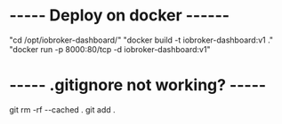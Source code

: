 # ----- Deploy on docker ------

"cd /opt/iobroker-dashboard/"
"docker build -t iobroker-dashboard:v1 ."
"docker run -p 8000:80/tcp -d iobroker-dashboard:v1"

# ----- .gitignore not working? -----

git rm -rf --cached .
git add .
